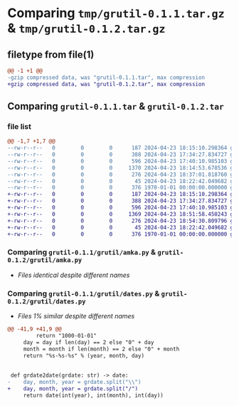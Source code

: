 # Comparing `tmp/grutil-0.1.1.tar.gz` & `tmp/grutil-0.1.2.tar.gz`

## filetype from file(1)

```diff
@@ -1 +1 @@
-gzip compressed data, was "grutil-0.1.1.tar", max compression
+gzip compressed data, was "grutil-0.1.2.tar", max compression
```

## Comparing `grutil-0.1.1.tar` & `grutil-0.1.2.tar`

### file list

```diff
@@ -1,7 +1,7 @@
--rw-r--r--   0        0        0      187 2024-04-23 18:15:10.298364 grutil-0.1.1/grutil/__init__.py
--rw-r--r--   0        0        0      388 2024-04-23 17:34:27.834727 grutil-0.1.1/grutil/afm.py
--rw-r--r--   0        0        0      596 2024-04-23 17:40:10.985103 grutil-0.1.1/grutil/amka.py
--rw-r--r--   0        0        0     1370 2024-04-23 18:14:53.678536 grutil-0.1.1/grutil/dates.py
--rw-r--r--   0        0        0      276 2024-04-23 18:37:01.818760 grutil-0.1.1/pyproject.toml
--rw-r--r--   0        0        0       45 2024-04-23 18:22:42.049682 grutil-0.1.1/README.md
--rw-r--r--   0        0        0      376 1970-01-01 00:00:00.000000 grutil-0.1.1/PKG-INFO
+-rw-r--r--   0        0        0      187 2024-04-23 18:15:10.298364 grutil-0.1.2/grutil/__init__.py
+-rw-r--r--   0        0        0      388 2024-04-23 17:34:27.834727 grutil-0.1.2/grutil/afm.py
+-rw-r--r--   0        0        0      596 2024-04-23 17:40:10.985103 grutil-0.1.2/grutil/amka.py
+-rw-r--r--   0        0        0     1369 2024-04-23 18:51:58.450243 grutil-0.1.2/grutil/dates.py
+-rw-r--r--   0        0        0      276 2024-04-23 18:54:30.809796 grutil-0.1.2/pyproject.toml
+-rw-r--r--   0        0        0       45 2024-04-23 18:22:42.049682 grutil-0.1.2/README.md
+-rw-r--r--   0        0        0      376 1970-01-01 00:00:00.000000 grutil-0.1.2/PKG-INFO
```

### Comparing `grutil-0.1.1/grutil/amka.py` & `grutil-0.1.2/grutil/amka.py`

 * *Files identical despite different names*

### Comparing `grutil-0.1.1/grutil/dates.py` & `grutil-0.1.2/grutil/dates.py`

 * *Files 1% similar despite different names*

```diff
@@ -41,9 +41,9 @@
         return "1000-01-01"
     day = day if len(day) == 2 else "0" + day
     month = month if len(month) == 2 else "0" + month
     return "%s-%s-%s" % (year, month, day)
 
 
 def grdate2date(grdate: str) -> date:
-    day, month, year = grdate.split("\\")
+    day, month, year = grdate.split("/")
     return date(int(year), int(month), int(day))
```

